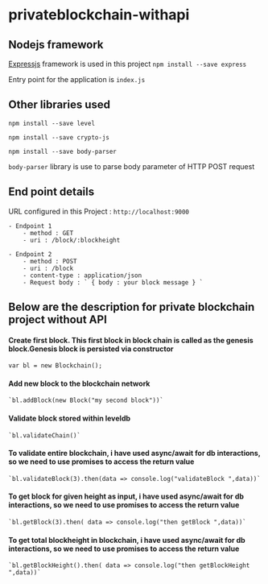 # privateblockchain-withapi

## Nodejs framework

[Expressjs](https://expressjs.com/) framework is used in this project
` npm install --save express `

Entry point for the application is `index.js`

## Other libraries used
` npm install --save level `

` npm install --save crypto-js `

` npm install --save body-parser `


`body-parser` library is use to parse body parameter of HTTP POST request

## End point details

URL configured in this Project : `http://localhost:9000` 

    - Endpoint 1
        - method : GET
        - uri : /block/:blockheight
    
    - Endpoint 2 
        - method : POST
        - uri : /block
        - content-type : application/json
        - Request body : ` { body : your block message } `

## Below are the description for private blockchain project without API


#### Create first block. This first block in block chain is called as the genesis block.Genesis block is persisted via constructor

`var bl = new Blockchain();`

#### Add new block to the blockchain network

    `bl.addBlock(new Block("my second block"))`


#### Validate block stored within leveldb

    `bl.validateChain()`

#### To validate entire blockchain, i have used async/await for db interactions, so we need to use promises to access the return value

    `bl.validateBlock(3).then(data => console.log("validateBlock ",data))`

#### To get block for given height as input, i have used async/await for db interactions, so we need to use promises to access the return value

    `bl.getBlock(3).then( data => console.log("then getBlock ",data))`

#### To get total blockheight in blockchain, i have used async/await for db interactions, so we need to use promises to access the return value

    `bl.getBlockHeight().then( data => console.log("then getBlockHeight ",data))`



